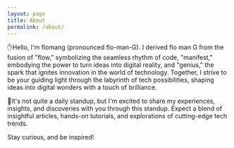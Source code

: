 ```yaml
---
layout: page
title: About
permalink: /about/
---
```


✋Hello, I'm flomang (pronounced flo-man-G). I derived flo man G from the fusion of "flow," symbolizing the seamless rhythm of code, "manifest," embodying the power to turn ideas into digital reality, and "genius," the spark that ignites innovation in the world of technology. Together, I strive to be your guiding light through the labyrinth of tech possibilities, shaping ideas into digital wonders with a touch of brilliance. 

🧍It's not quite a daily standup, but I'm excited to share my experiences, insights, and discoveries with you through this standup. Expect a blend of insightful articles, hands-on tutorials, and explorations of cutting-edge tech trends.

Stay curious, and be inspired!
